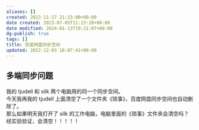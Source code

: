 ```yaml
---
aliases: []
created: 2022-11-27 21:23:00+08:00
date created: 2023-07-05T11:13:20+08:00
date modified: 2024-01-13T19:21:07+08:00
dg-publish: true
tags: []
title: 百度网盘同步空间
updated: 2022-12-03 16:07:41+08:00
---
```


## 多端同步问题
我的 tjudell 和 silk 两个电脑用的同一个同步空间。  
今天我再我的 tjudell 上面清空了一个文件夹《琐事》，百度网盘同步空间也自动删除了。  
那么如果明天我打开了 silk 的工作电脑，电脑里面的《琐事》文件夹会清空吗？  
经实验验证，会清空！！！！！